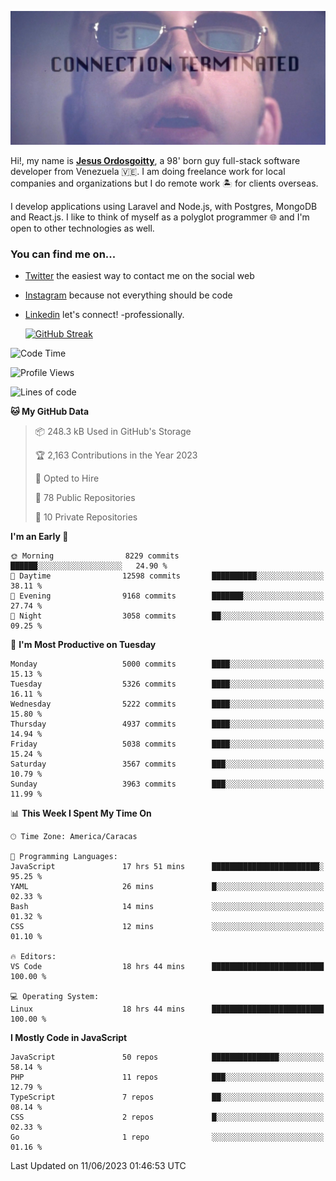 ![hackers movie reference](./disconnected.jpg)

Hi!, my name is [**Jesus Ordosgoitty**](https://jodaz.xyz), a 98' born guy full-stack software developer from Venezuela 🇻🇪. I am doing freelance work for local companies and organizations but I do remote work 🏝️ for clients overseas. 

I develop applications using Laravel and Node.js, with Postgres, MongoDB and React.js. I like to think of myself as a polyglot programmer 🌐 and I'm open to other technologies as well.

### You can find me on...

- [Twitter](https://twitter.com/jodaz_) the easiest way to contact me on the social web
- [Instagram](https://instagram.com/jodaz_) because not everything should be code
- [Linkedin](https://linkedin.com/in/jodaz) let's connect! -professionally.


    [![GitHub Streak](https://streak-stats.demolab.com?user=jodaz&theme=tokyonight)](https://git.io/streak-stats)

<!--START_SECTION:waka-->
![Code Time](http://img.shields.io/badge/Code%20Time-3%2C976%20hrs%2024%20mins-blue)

![Profile Views](http://img.shields.io/badge/Profile%20Views-0-blue)

![Lines of code](https://img.shields.io/badge/From%20Hello%20World%20I%27ve%20Written-97.8%20million%20lines%20of%20code-blue)

**🐱 My GitHub Data** 

> 📦 248.3 kB Used in GitHub's Storage 
 > 
> 🏆 2,163 Contributions in the Year 2023
 > 
> 💼 Opted to Hire
 > 
> 📜 78 Public Repositories 
 > 
> 🔑 10 Private Repositories 
 > 
**I'm an Early 🐤** 

```text
🌞 Morning                8229 commits        ██████░░░░░░░░░░░░░░░░░░░   24.90 % 
🌆 Daytime                12598 commits       ██████████░░░░░░░░░░░░░░░   38.11 % 
🌃 Evening                9168 commits        ███████░░░░░░░░░░░░░░░░░░   27.74 % 
🌙 Night                  3058 commits        ██░░░░░░░░░░░░░░░░░░░░░░░   09.25 % 
```
📅 **I'm Most Productive on Tuesday** 

```text
Monday                   5000 commits        ████░░░░░░░░░░░░░░░░░░░░░   15.13 % 
Tuesday                  5326 commits        ████░░░░░░░░░░░░░░░░░░░░░   16.11 % 
Wednesday                5222 commits        ████░░░░░░░░░░░░░░░░░░░░░   15.80 % 
Thursday                 4937 commits        ████░░░░░░░░░░░░░░░░░░░░░   14.94 % 
Friday                   5038 commits        ████░░░░░░░░░░░░░░░░░░░░░   15.24 % 
Saturday                 3567 commits        ███░░░░░░░░░░░░░░░░░░░░░░   10.79 % 
Sunday                   3963 commits        ███░░░░░░░░░░░░░░░░░░░░░░   11.99 % 
```


📊 **This Week I Spent My Time On** 

```text
🕑︎ Time Zone: America/Caracas

💬 Programming Languages: 
JavaScript               17 hrs 51 mins      ████████████████████████░   95.25 % 
YAML                     26 mins             █░░░░░░░░░░░░░░░░░░░░░░░░   02.33 % 
Bash                     14 mins             ░░░░░░░░░░░░░░░░░░░░░░░░░   01.32 % 
CSS                      12 mins             ░░░░░░░░░░░░░░░░░░░░░░░░░   01.10 % 

🔥 Editors: 
VS Code                  18 hrs 44 mins      █████████████████████████   100.00 % 

💻 Operating System: 
Linux                    18 hrs 44 mins      █████████████████████████   100.00 % 
```

**I Mostly Code in JavaScript** 

```text
JavaScript               50 repos            ███████████████░░░░░░░░░░   58.14 % 
PHP                      11 repos            ███░░░░░░░░░░░░░░░░░░░░░░   12.79 % 
TypeScript               7 repos             ██░░░░░░░░░░░░░░░░░░░░░░░   08.14 % 
CSS                      2 repos             █░░░░░░░░░░░░░░░░░░░░░░░░   02.33 % 
Go                       1 repo              ░░░░░░░░░░░░░░░░░░░░░░░░░   01.16 % 
```




 Last Updated on 11/06/2023 01:46:53 UTC
<!--END_SECTION:waka-->
